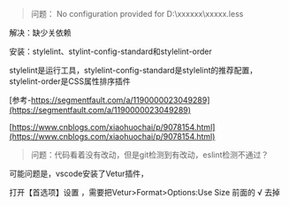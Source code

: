 >问题： No configuration provided for D:\xxxxxx\xxxxx.less

解决：缺少关依赖

安装：stylelint、stylint-config-standard和stylelint-order

stylelint是运行工具，stylelint-config-standard是stylelint的推荐配置，stylelint-order是CSS属性排序插件

[参考-https://segmentfault.com/a/1190000023049289](https://segmentfault.com/a/1190000023049289)

[https://www.cnblogs.com/xiaohuochai/p/9078154.html](https://www.cnblogs.com/xiaohuochai/p/9078154.html)


>问题：代码看着没有改动，但是git检测到有改动，eslint检测不通过？

可能问题是，vscode安装了Vetur插件，

打开【首选项】设置 ，需要把Vetur>Format>Options:Use Size 前面的 √ 去掉
